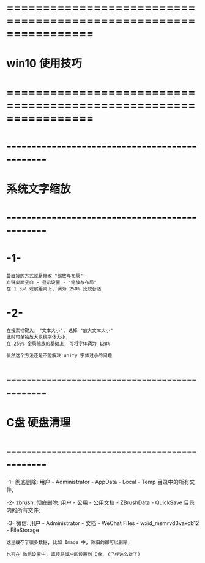 # ================================================================ #
#                 win10 使用技巧
# ================================================================ #


# ---------------------------------------------- #
#       系统文字缩放
# ---------------------------------------------- #
# -1-
    最直接的方式就是修改 "缩放与布局":
    右键桌面空白 - 显示设置 - "缩放与布局"
    在 1.3米 观察距离上, 调为 250% 比较合适
    
# -2-
    在搜索栏键入: "文本大小", 选择 "放大文本大小"
    此时可单独放大系统字体大小,
    在 250% 全局缩放的基础上, 可将字体调为 128% 

    虽然这个方法还是不能解决 unity 字体过小的问题



# ---------------------------------------------- #
#       C盘 硬盘清理
# ---------------------------------------------- #
-1-
    彻底删除: 用户 - Administrator - AppData - Local - Temp 目录中的所有文件;

-2- zbrush:
    彻底删除: 用户 - 公用 - 公用文档 - ZBrushData - QuickSave 目录内的所有文件;

-3- 微信:
    用户 - Administrator - 文档 - WeChat Files - wxid_msmrvd3vaxcb12 - FileStorage

    这里缓存了很多数据, 比如 Image 中, 陈旧的都可以删除;
    ---
    也可在 微信设置中, 直接将缓冲区设置到 E盘, (已经这么做了)












